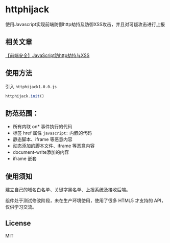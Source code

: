 # httphijack
使用Javascript实现前端防御http劫持及防御XSS攻击，并且对可疑攻击进行上报

## 相关文章
[【前端安全】JavaScript防http劫持与XSS](http://www.cnblogs.com/coco1s/p/5777260.html)

## 使用方法
引入 `httphijack1.0.0.js` 
```javascript
httphijack.init()
```

## 防范范围：
+ 所有内联 on* 事件执行的代码
+ <a> 标签 href 属性 `javascript:` 内嵌的代码
+ 静态脚本、iframe 等恶意内容
+ 动态添加的脚本文件、iframe 等恶意内容
+ document-write添加的内容
+ iframe 嵌套
   
## 使用须知 
建立自己的域名白名单、关键字黑名单、上报系统及接收后端。

组件处于测试修改阶段，未在生产环境使用，使用了很多 HTML5 才支持的 API，仅供学习交流。

## License
MIT

